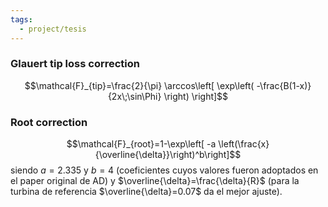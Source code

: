 ```yaml
---
tags:
  - project/tesis
---
```


### Glauert tip loss correction
$$\mathcal{F}_{tip}=\frac{2}{\pi} \arccos\left[ \exp\left( -\frac{B(1-x)}{2x\;\sin\Phi} \right) \right]$$

### Root correction
$$\mathcal{F}_{root}=1-\exp\left[ -a \left(\frac{x}{\overline{\delta}}\right)^b\right]$$siendo $a=2.335$ y $b=4$ (coeficientes cuyos valores fueron adoptados en el paper original de AD) y $\overline{\delta}=\frac{\delta}{R}$ (para la turbina de referencia $\overline{\delta}=0.07$ da el mejor ajuste).
